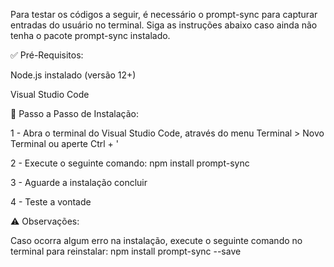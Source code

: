 Para testar os códigos a seguir, é necessário o prompt-sync para capturar entradas do usuário no terminal. Siga as instruções abaixo caso ainda não tenha o pacote prompt-sync instalado.

✅ Pré-Requisitos:

Node.js instalado (versão 12+)

Visual Studio Code

📝 Passo a Passo de Instalação:

1 - Abra o terminal do Visual Studio Code, através do menu Terminal > Novo Terminal ou aperte Ctrl + '

2 - Execute o seguinte comando: npm install prompt-sync

3 - Aguarde a instalação concluir

4 - Teste a vontade

⚠️ Observações:

Caso ocorra algum erro na instalação, execute o seguinte comando no terminal para reinstalar: npm install prompt-sync --save

